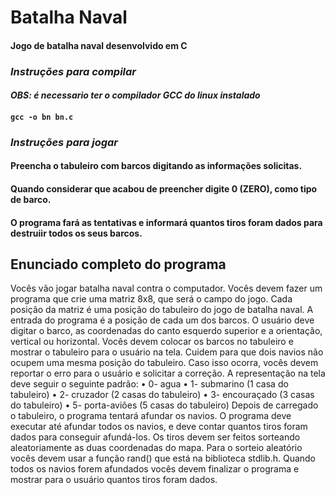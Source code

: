 # Batalha Naval 

#### Jogo de batalha naval desenvolvido em C


### *Instruções para compilar*
#### _OBS: é necessario ter o compilador GCC do linux instalado_

#### `gcc -o bn bn.c`

### *Instruções para jogar*

#### Preencha o tabuleiro com barcos digitando as informações solicitas.
#### Quando considerar que acabou de preencher digite 0 (ZERO), como tipo de barco.
#### O programa fará as tentativas e informará quantos tiros foram dados para destruiir todos os seus barcos.


## Enunciado completo do programa
Vocês vão jogar batalha naval contra o computador. Vocês devem fazer um programa
que crie uma matriz 8x8, que será o campo do jogo. Cada posição da matriz é uma posição do
tabuleiro do jogo de batalha naval. A entrada do programa é a posição de cada um dos barcos.
O usuário deve digitar o barco, as coordenadas do canto esquerdo superior e a orientação,
vertical ou horizontal. Vocês devem colocar os barcos no tabuleiro e mostrar o tabuleiro para o
usuário na tela. Cuidem para que dois navios não ocupem uma mesma posição do tabuleiro.
Caso isso ocorra, vocês devem reportar o erro para o usuário e solicitar a correção.
A representação na tela deve seguir o seguinte padrão:
• 0- agua
• 1- submarino (1 casa do tabuleiro)
• 2- cruzador (2 casas do tabuleiro)
• 3- encouraçado (3 casas do tabuleiro)
• 5- porta-aviões (5 casas do tabuleiro)
Depois de carregado o tabuleiro, o programa tentará afundar os navios. O programa
deve executar até afundar todos os navios, e deve contar quantos tiros foram dados para
conseguir afundá-los. Os tiros devem ser feitos sorteando aleatoriamente as duas coordenadas
do mapa. Para o sorteio aleatório vocês devem usar a função rand() que está na biblioteca
stdlib.h.
Quando todos os navios forem afundados vocês devem finalizar o programa e mostrar
para o usuário quantos tiros foram dados. 

